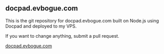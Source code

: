 docpad.evbogue.com
------------------

This is the git repository for docpad.evbogue.com built on Node.js using Docpad and deployed to my VPS.

If you want to change anything, submit a pull request.

[docpad.evbogue.com](http://docpad.evbogue.com/)